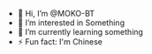 - 👋 Hi, I’m @MOKO-BT
- 👀 I’m interested in Something
- 🌱 I’m currently learning something
- ⚡ Fun fact: I'm Chinese

<!---
MOKO-BT/MOKO-BT is a ✨ special ✨ repository because its `README.md` (this file) appears on your GitHub profile.
You can click the Preview link to take a look at your changes.
--->
